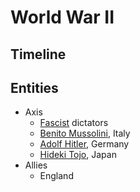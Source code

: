 # World War II
## Timeline

## Entities
- Axis
    - [Fascist](../policies/fascism.md) dictators 
    - [Benito Mussolini](../people/mussolini_benito.md), Italy
    - [Adolf Hitler](../people/hitler_adolf.md), Germany
    - [Hideki Tojo](../people/tojo_hideki.md), Japan
- Allies
    - England
